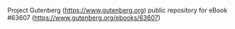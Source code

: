 Project Gutenberg (https://www.gutenberg.org) public repository for eBook #63607 (https://www.gutenberg.org/ebooks/63607)

